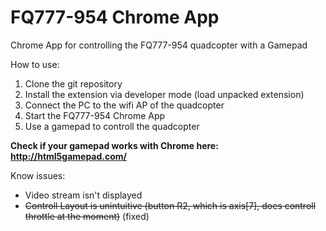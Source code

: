 # FQ777-954 Chrome App
Chrome App for controlling the FQ777-954 quadcopter with a Gamepad

How to use:

1. Clone the git repository
2. Install the extension via developer mode (load unpacked extension)
3. Connect the PC to the wifi AP of the quadcopter
4. Start the FQ777-954 Chrome App
5. Use a gamepad to controll the quadcopter

**Check if your gamepad works with Chrome here: http://html5gamepad.com/**

Know issues:
* Video stream isn't displayed
* ~~Controll Layout is unintuitive (button R2, which is axis[7], does controll throttle at the moment)~~ (fixed)
